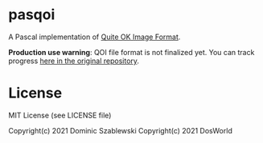 # pasqoi

A Pascal implementation of [Quite OK Image Format](https://github.com/phoboslab/qoi).

**Production use warning**: QOI file format is not finalized yet. You can track progress [here in the original repository](https://github.com/phoboslab/qoi/issues/48).

# License

MIT License (see LICENSE file)

Copyright(c) 2021 Dominic Szablewski
Copyright(c) 2021 DosWorld
